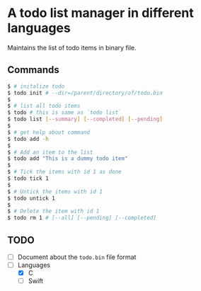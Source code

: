 # A todo list manager in different languages
Maintains the list of todo items in binary file.

## Commands

```bash
$ # initalize todo
$ todo init # --dir=/parent/directory/of/todo.bin
$
$ # list all todo items
$ todo # this is same as `todo list`
$ todo list [--summary] [--completed] [--pending] 
$
$ # get help about command
$ todo add -h
$
$ # Add an item to the list
$ todo add "This is a dummy todo item"
$
$ # Tick the items with id 1 as done
$ todo tick 1
$
$ # Untick the items with id 1
$ todo untick 1
$
$ # Delete the item with id 1
$ todo rm 1 # [--all] [--pending] [--completed]
```

## TODO
- [ ] Document about the `todo.bin` file format
- [ ] Languages
  - [x] C
  - [ ] Swift
